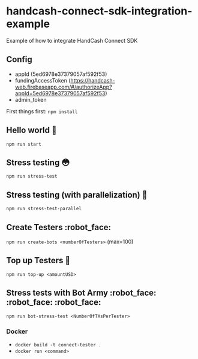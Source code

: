 # handcash-connect-sdk-integration-example
Example of how to integrate HandCash Connect SDK

## Config
 - appId (5ed6978e37379057af592f53)
 - fundingAccessToken (https://handcash-web.firebaseapp.com/#/authorizeApp?appId=5ed6978e37379057af592f53)
 - admin_token 

First things first:
`npm install`

## Hello world 🙂
`npm run start`

## Stress testing 😳
`npm run stress-test`

## Stress testing (with parallelization) 🤯
`npm run stress-test-parallel`

## Create Testers :robot_face: 

`npm run create-bots <numberOfTesters>` (max=100)

## Top up Testers :money_with_wings: 

`npm run top-up <amountUSD>`

## Stress tests with Bot Army :robot_face: :robot_face: :robot_face: 

`npm run bot-stress-test <NumberOfTXsPerTester>`

### Docker 

- `docker build -t connect-tester .`
- `docker run <command>`